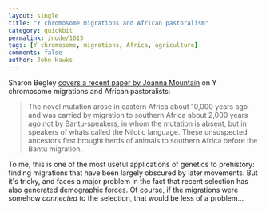 ```yaml
---
layout: single 
title: "Y chromosome migrations and African pastoralism" 
category: quickbit
permalink: /node/1615
tags: [Y chromosome, migrations, Africa, agriculture] 
comments: false 
author: John Hawks 
---
```


Sharon Begley <a href="http://blog.newsweek.com/blogs/labnotes/archive/2008/08/08/human-evolution-tale-of-the-y.aspx">covers a recent paper by Joanna Mountain</a> on Y chromosome migrations and African pastoralists: 

<blockquote>The novel mutation arose in eastern Africa about 10,000 years ago and was carried by migration to southern Africa about 2,000 years ago not by Bantu-speakers, in whom the mutation is absent, but in speakers of whats called the Nilotic language. These unsuspected ancestors first brought herds of animals to southern Africa before the Bantu migration.</blockquote>

To me, this is one of the most useful applications of genetics to prehistory: finding migrations that have been largely obscured by later movements. But it's tricky, and faces a major problem in the fact that recent selection has also generated demographic forces. Of course, if the migrations were somehow <i>connected</i> to the selection, that would be less of a problem...


